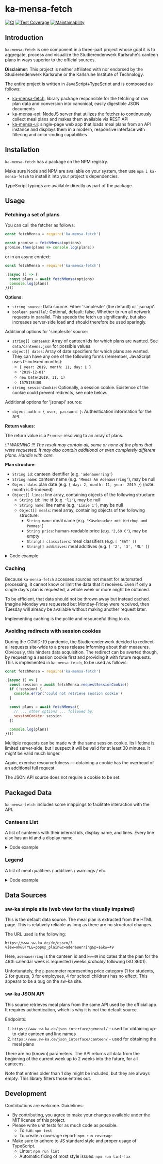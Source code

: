 # ka-mensa-fetch

[![CI](https://github.com/meyfa/ka-mensa-fetch/actions/workflows/main.yml/badge.svg)](https://github.com/meyfa/ka-mensa-fetch/actions/workflows/main.yml)
[![Test Coverage](https://api.codeclimate.com/v1/badges/68f45907f4ee7210c54f/test_coverage)](https://codeclimate.com/github/meyfa/ka-mensa-fetch/test_coverage)
[![Maintainability](https://api.codeclimate.com/v1/badges/68f45907f4ee7210c54f/maintainability)](https://codeclimate.com/github/meyfa/ka-mensa-fetch/maintainability)


## Introduction

`ka-mensa-fetch` is one component in a three-part project whose goal it is to
aggregate, process and visualize the Studierendenwerk Karlsruhe's canteen plans
in ways superior to the official sources.

**Disclaimer:** This project is neither affiliated with nor endorsed by the
Studierendenwerk Karlsruhe or the Karlsruhe Institute of Technology.

The entire project is written in JavaScript+TypeScript and is composed as follows:

- [ka-mensa-fetch](https://github.com/meyfa/ka-mensa-fetch): library package
    responsible for the fetching of raw plan data and conversion into canonical,
    easily digestible JSON documents
- [ka-mensa-api](https://github.com/meyfa/ka-mensa-api): NodeJS server that
    utilizes the fetcher to continuously collect meal plans and makes them
    available via REST API
- [ka-mensa-ui](https://github.com/meyfa/ka-mensa-ui): single-page web app
    that loads meal plans from an API instance and displays them in a modern,
    responsive interface with filtering and color-coding capabilities


## Installation

`ka-mensa-fetch` has a package on the NPM registry.

Make sure Node and NPM are available on your system, then use
`npm i ka-mensa-fetch` to install it into your project's dependencies.

TypeScript typings are available directly as part of the package.


## Usage

### Fetching a set of plans

You can call the fetcher as follows:

```js
const fetchMensa = require('ka-mensa-fetch')

const promise = fetchMensa(options)
promise.then(plans => console.log(plans))
```

or in an async context:

```js
const fetchMensa = require('ka-mensa-fetch')

;(async () => {
  const plans = await fetchMensa(options)
  console.log(plans)
})()
```

**Options:**

- `string source`: Data source. Either 'simplesite' (the default) or 'jsonapi'.
- `boolean parallel`: Optional, default: false.
  Whether to run all network requests in parallel.
  This speeds the fetch up significantly, but also increases server-side load
  and should therefore be used sparingly.

Additional options for 'simplesite' source:

- `string[] canteens`: Array of canteen ids for which plans are wanted.
  See `data/canteens.json` for possible values.
- `object[] dates`:
  Array of date specifiers for which plans are wanted. They can have any one of
  the following forms (remember, JavaScript uses 0-indexed months):
  - `{ year: 2019, month: 11, day: 1 }`
  - `'2019-12-01'`
  - `new Date(2019, 11, 1)`
  - `1575158400`
- `string sessionCookie`:
  Optionally, a session cookie. Existence of the cookie could prevent redirects,
  see note below.

Additional options for 'jsonapi' source:

- `object auth = { user, password }`: Authentication information for the API.

**Return values:**

The return value is a `Promise` resolving to an array of plans.

*!!! WARNING !!! The result may contain all, some or none of the plans that were
requested. It may also contain additional or even completely different plans.
Handle with care.*

**Plan structure**:

- `String id`: canteen identifier (e.g. `'adenauerring'`)
- `String name`: canteen name (e.g. `'Mensa Am Adenauerring'`), may be null
- `Object date`: plan date (e.g. `{ day: 2, month: 11, year: 2019 }`)
  (note: month is 0-indexed)
- `Object[] lines`: line array, containing objects of the following structure:
  - `String id`: line id (e.g. `'l1'`), may be null
  - `String name`: line name (e.g. `'Linie 1'`), may be null
  - `Object[] meals`: meal array, containing objects of the following structure:
    - `String name`: meal name (e.g. `'Käseknacker mit Ketchup und Pommes'`)
    - `String price`: human-readable price (e.g. `'2,60 €'`), may be empty
    - `String[] classifiers`: meal classifiers (e.g. `[ 'SAT' ]`)
    - `String[] additives`: meal additives (e.g. `[ '2', '3', 'ML' ]`)

<details>
  <summary>Code example</summary>

```js
fetchMensa({ canteens: ['adenauerring', 'moltke'] })
```

Promise resolution value (shortened):

```js
[
  {
    "id": "adenauerring",
    "name": "Mensa Am Adenauerring",
    "date": { "day": 2, "month": 11, "year": 2019 },
    "lines": [
      {
        "id": "l1",
        "name": "Linie 1",
        "meals": [
          {
            "name": "Käseknacker mit Ketchup und Pommes",
            "price": "2,60 €",
            "classifiers": [ "SAT" ],
            "additives": [ "2", "3", "ML" ]
          },
          //...
        ]
      },
      //...
    ]
  },
  {
    "id": "adenauerring",
    "name": "Mensa Am Adenauerring",
    "date": { "day": 3, "month": 11, "year": 2019 },
    "lines": [ /* ... */ ]
  },
  {
    "id": "adenauerring",
    "name": "Mensa Am Adenauerring",
    "date": { "day": 4, "month": 11, "year": 2019 },
    "lines": [ /* ... */ ]
  },
  {
    "id": "adenauerring",
    "name": "Mensa Am Adenauerring",
    "date": { "day": 5, "month": 11, "year": 2019 },
    "lines": [ /* ... */ ]
  },
  {
    "id": "adenauerring",
    "name": "Mensa Am Adenauerring",
    "date": { "day": 6, "month": 11, "year": 2019 },
    "lines": [ /* ... */ ]
  },
  {
    "id": "moltke",
    "name": "Mensa Moltke",
    "date": { "day": 2, "month": 11, "year": 2019 },
    "lines": [
      {
        "id": "wahl1",
        "name": "Wahlessen 1",
        "meals": [
          {
            "name": "Chicken Drum Sticks mit Sweet Chilli Soße",
            "price": "2,50 €",
            "classifiers": [],
            "additives": [ "5", "Se", "We" ]
          },
          //...
        ]
      },
      //...
    ]
  },
  {
    "id": "moltke",
    "name": "Mensa Moltke",
    "date": { "day": 3, "month": 11, "year": 2019 },
    "lines": [ /* ... */ ]
  },
  {
    "id": "moltke",
    "name": "Mensa Moltke",
    "date": { "day": 4, "month": 11, "year": 2019 },
    "lines": [ /* ... */ ]
  },
  {
    "id": "moltke",
    "name": "Mensa Moltke",
    "date": { "day": 5, "month": 11, "year": 2019 },
    "lines": [ /* ... */ ]
  },
  {
    "id": "moltke",
    "name": "Mensa Moltke",
    "date": { "day": 6, "month": 11, "year": 2019 },
    "lines": [ /* ... */ ]
  }
]
```
</details>


### Caching

Because `ka-mensa-fetch` accesses sources not meant for automated processing,
it cannot know or limit the data that it receives. Even if only a single day's
plan is requested, a whole week or more might be obtained.

To be efficient, that data should not be thrown away but instead cached.
Imagine Monday was requested but Monday-Friday were received, then Tuesday will
already be available without making another request later.

Implementing caching is the polite and resourceful thing to do.


### Avoiding redirects with session cookies

During the COVID-19 pandemic, the Studierendenwerk decided to redirect all
requests site-wide to a press release informing about their measures. Obviously,
this hinders data acquisition. The redirect can be averted though, by requesting
a session cookie first and providing it with future requests. This is
implemented in `ka-mensa-fetch`, to be used as follows:

```js
const fetchMensa = require('ka-mensa-fetch')

;(async () => {
  const session = await fetchMensa.requestSessionCookie()
  if (!session) {
    console.error('could not retrieve session cookie')
  }

  const plans = await fetchMensa({
    // ... other options ... followed by:
    sessionCookie: session
  })

  console.log(plans)
})()
```

Multiple requests can be made with the same session cookie. Its lifetime is
limited server-side, but I suspect it will be valid for at least 30 minutes.
It might be valid much longer.

Again, exercise resourcefulness — obtaining a cookie has the overhead of an
additional full request.

The JSON API source does not require a cookie to be set.


## Packaged Data

`ka-mensa-fetch` includes some mappings to facilitate interaction with the API.

### Canteens List

A list of canteens with their internal ids, display name, and lines. Every line
also has an id and a display name.

<details>
  <summary>Code example</summary>

```js
const canteens = require('ka-mensa-fetch/data/canteens.json')
console.log(canteens)
```

Output (shortened):

```js
[
  {
    "id": "adenauerring",
    "name": "Mensa Am Adenauerring",
    "lines": [
      { "id": "l1", "name": "Linie 1" },
      { "id": "l2", "name": "Linie 2" },
      //...
    }
  },
  //...
]
```

</details>

### Legend

A list of meal qualifiers / additives / warnings / etc.

<details>
  <summary>Code example</summary>

```js
const legend = require('ka-mensa-fetch/data/legend.json')
console.log(legend)
```

Output (shortened):

```js
[
  { "short": "1", "label": "mit Farbstoff" },
  //...
  { "short": "VEG", "label": "vegetarisches Gericht" },
  { "short": "VG", "label": "veganes Gericht (ohne Fleischzusatz)" },
  //...
  { "short": "Er", "label": "Erdnüsse" },
  //...
]

```

</details>


## Data Sources

### sw-ka simple site (web view for the visually impaired)

This is the default data source. The meal plan is extracted from the HTML page.
This is relatively reliable as long as there are no structural changes.

The URL used is the following:

`https://www.sw-ka.de/de/essen/?view=ok&STYLE=popup_plain&c=adenauerring&p=1&kw=49`

Here, `adenauerring` is the canteen id and `kw=49` indicates that the plan for
the 49th calendar week is requested (weeks _probably_ following ISO 8601).

Unfortunately, the `p` parameter representing price category (1 for students,
2 for guests, 3 for employees, 4 for school children) has no effect. This
appears to be a bug on the sw-ka site.

### sw-ka JSON API

This source retrieves meal plans from the same API used by the official app.
It requires authentication, which is why it is not the default source.

Endpoints:

1. `https://www.sw-ka.de/json_interface/general/` - used for obtaining
  up-to-date canteen and line names
2. `https://www.sw-ka.de/json_interface/canteen/` - used for obtaining the meal
  plans

There are no (known) parameters. The API returns all data from the beginning of
the current week up to 2 weeks into the future, for all canteens.

Note that entries older than 1 day might be included, but they are always empty.
This library filters those entries out.


## Development

Contributions are welcome. Guidelines:

- By contributing, you agree to make your changes available under the MIT
    license of this project.
- Please write unit tests for as much code as possible.
    * To run: `npm test`
    * To create a coverage report: `npm run coverage`
- Make sure to adhere to JS standard style and proper usage of TypeScript.
    * Linter: `npm run lint`
    * Automatic fixing of most style issues: `npm run lint-fix`
